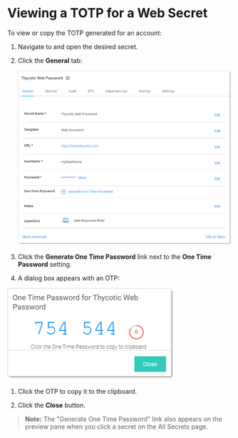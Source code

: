 [title]: # (Viewing a TOTP for a Web Secret)
[tags]: # (Authentication, Credentials, TOTP)
[priority]: #

# Viewing a TOTP for a Web Secret

To view or copy the TOTP generated for an account:

1. Navigate to and open the desired secret.

1. Click the **General** tab:

   ![image-20191114095210641](images/image-20191114095210641.png)

1. Click the **Generate One Time Password** link next to the **One Time Password** setting.

1. A dialog box appears with an OTP:

![image-20191114095353491](images/image-20191114095353491.png)

1. Click the OTP to copy it to the clipboard.

1. Click the **Close** button.

> **Note:**  The "Generate One Time Password" link also appears on the preview pane when you click a secret on the All Secrets page.
